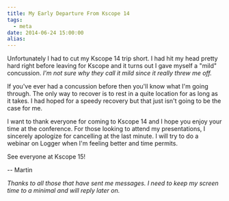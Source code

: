 ```yaml
---
title: My Early Departure From Kscope 14
tags:
  - meta
date: 2014-06-24 15:00:00
alias:
---
```


Unfortunately I had to cut my Kscope 14 trip short. I had hit my head pretty hard right before leaving for Kscope and it turns out I gave myself a "mild" concussion. _I'm not sure why they call it mild since it really threw me off._

If you've ever had a concussion before then you'll know what I'm going through. The only way to recover is to rest in a quite location for as long as it takes. I had hoped for a speedy recovery but that just isn't going to be the case for me.

I want to thank everyone for coming to Kscope 14 and I hope you enjoy your time at the conference. For those looking to attend my presentations, I sincerely apologize for cancelling at the last minute. I will try to do a webinar on Logger when I'm feeling better and time permits.

See everyone at Kscope 15!

-- Martin

_Thanks to all those that have sent me messages. I need to keep my screen time to a minimal and will reply later on._
